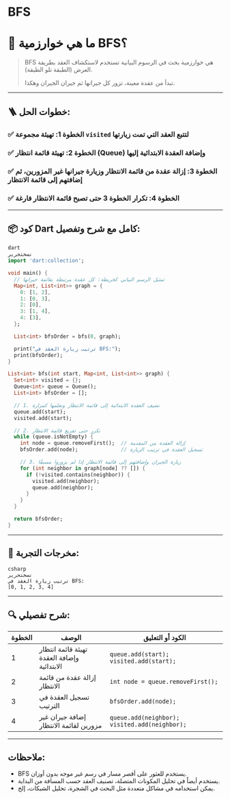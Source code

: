 # BFS

# 🧠 ما هي خوارزمية BFS؟

> BFS هي خوارزمية بحث في الرسوم البيانية تستخدم لاستكشاف العقد بطريقة العرض (الطبقة تلو الطبقة).
> 
> 
> تبدأ من عقدة معينة، تزور كل جيرانها ثم جيران الجيران وهكذا.
> 

---

## 🪜 خطوات الحل:

### ✅ الخطوة 1: تهيئة مجموعة `visited` لتتبع العقد التي تمت زيارتها

### ✅ الخطوة 2: تهيئة قائمة انتظار (Queue) وإضافة العقدة الابتدائية إليها

### ✅ الخطوة 3: إزالة عقدة من قائمة الانتظار وزيارة جيرانها غير المزورين، ثم إضافتهم إلى قائمة الانتظار

### ✅ الخطوة 4: تكرار الخطوة 3 حتى تصبح قائمة الانتظار فارغة

---

## 📦 كود Dart كامل مع شرح وتفصيل:

```dart
dart
نسختحرير
import 'dart:collection';

void main() {
  // تمثيل الرسم البياني كخريطة: كل عقدة مرتبطة بقائمة جيرانها
  Map<int, List<int>> graph = {
    0: [1, 2],
    1: [0, 3],
    2: [0],
    3: [1, 4],
    4: [3],
  };

  List<int> bfsOrder = bfs(0, graph);

  print("ترتيب زيارة العقد في BFS:");
  print(bfsOrder);
}

List<int> bfs(int start, Map<int, List<int>> graph) {
  Set<int> visited = {};
  Queue<int> queue = Queue();
  List<int> bfsOrder = [];

  // 1. نضيف العقدة الابتدائية إلى قائمة الانتظار ونعلمها كمزارة
  queue.add(start);
  visited.add(start);

  // 2. نكرر حتى تفريغ قائمة الانتظار
  while (queue.isNotEmpty) {
    int node = queue.removeFirst();  // إزالة العقدة من المقدمة
    bfsOrder.add(node);              // تسجيل العقدة في ترتيب الزيارة

    // 3. زيارة الجيران وإضافتهم إلى قائمة الانتظار إذا لم يزوروا مسبقًا
    for (int neighbor in graph[node] ?? []) {
      if (!visited.contains(neighbor)) {
        visited.add(neighbor);
        queue.add(neighbor);
      }
    }
  }

  return bfsOrder;
}

```

---

## 🧪 مخرجات التجربة:

```
csharp
نسختحرير
ترتيب زيارة العقد في BFS:
[0, 1, 2, 3, 4]

```

---

## 🔍 شرح تفصيلي:

| الخطوة | الوصف | الكود أو التعليق |
| --- | --- | --- |
| 1 | تهيئة قائمة انتظار وإضافة العقدة الابتدائية | `queue.add(start); visited.add(start);` |
| 2 | إزالة عقدة من قائمة الانتظار | `int node = queue.removeFirst();` |
| 3 | تسجيل العقدة في الترتيب | `bfsOrder.add(node);` |
| 4 | إضافة جيران غير مزورين لقائمة الانتظار | `queue.add(neighbor); visited.add(neighbor);` |

---

## ملاحظات:

- BFS يستخدم للعثور على أقصر مسار في رسم غير موجه بدون أوزان.
- يستخدم أيضاً في تحليل المكونات المتصلة، تصنيف العقد حسب المسافة من البداية.
- يمكن استخدامه في مشاكل متعددة مثل البحث في الشجرة، تحليل الشبكات، إلخ.